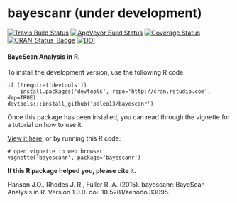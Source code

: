  bayescanr (under development)
============

[![Travis Build Status](https://img.shields.io/travis/paleo13/bayescanr/master.svg?label=Mac%20OSX%20%26%20Linux)](https://travis-ci.org/paleo13/bayescanr)
[![AppVeyor Build Status](https://img.shields.io/appveyor/ci/paleo13/bayescanr/master.svg?label=Windows)](https://ci.appveyor.com/project/paleo13/bayescanr)
[![Coverage Status](https://codecov.io/github/paleo13/bayescanr/coverage.svg?branch=master)](https://codecov.io/github/paleo13/bayescanr?branch=master)
[![CRAN_Status_Badge](http://www.r-pkg.org/badges/version/bayescanr)](http://cran.r-project.org/package=bayescanr)
[![DOI](https://zenodo.org/badge/18940/paleo13/bayescanr.svg)](https://zenodo.org/badge/latestdoi/18940/paleo13/bayescanr)

#### BayeScan Analysis in R.

To install the development version, use the following R code:

```
if (!require('devtools'))
	install.packages('devtools', repo='http://cran.rstudio.com', dep=TRUE)
devtools:::install_github('paleo13/bayescanr')
```

Once this package has been installed, you can read through the vignette for a tutorial on how to use it.

[View it here](https://github.com/paleo13/bayescanr/raw/master/inst/doc/bayescanr.pdf), or by running this R code:

```
# open vignette in web browser
vignette('bayescanr', package='bayescanr')
```

**If this R package helped you, please cite it.**

Hanson J.O., Rhodes J. R., Fuller R. A. (2015). bayescanr: BayeScan Analysis in R. Version 1.0.0. doi: 10.5281/zenodo.33095.

	